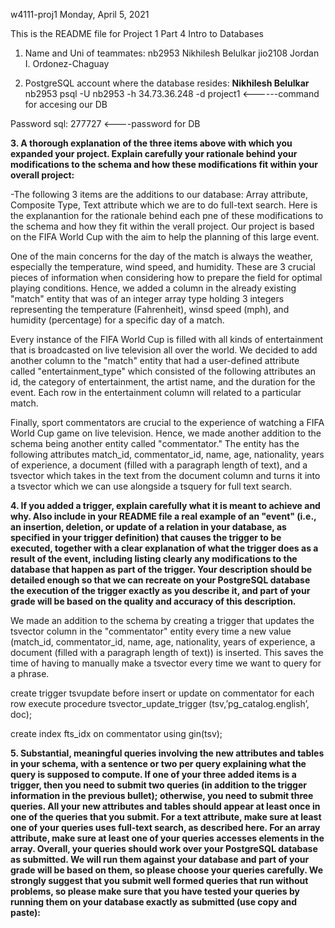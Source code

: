 w4111-proj1
Monday, April 5, 2021

This is the README file for Project 1 Part 4 Intro to Databases

1. Name and Uni of teammates:
nb2953 Nikhilesh Belulkar
jio2108 Jordan I. Ordonez-Chaguay

2. PostgreSQL account where the database resides: **Nikhilesh Belulkar** 
nb2953 psql -U nb2953 -h 34.73.36.248 -d project1 <------command for accesing our DB

Password sql: 277727 <----password for DB


**3. A thorough explanation of the three items above with which you expanded your project. Explain carefully your rationale behind your modifications to the schema and how these modifications fit within your overall project:**

-The following 3 items are the additions to our database: Array attribute, Composite Type, Text attribute which we are to do full-text search. Here is the explanantion for the rationale behind each pne of these modifications to the schema and how they fit within the verall project. Our project is based on the FIFA World Cup with the aim to help the planning of this large event. 

One of the main concerns for the day of the match is always the weather, especially the temperature, wind speed, and humidity. These are 3 crucial pieces of information when considering how to prepare the field for optimal playing conditions. Hence, we added a column in the already existing "match" entity that was of an integer array type holding 3 integers representing the temperature (Fahrenheit), winsd speed (mph), and humidity (percentage) for a specific day of a match. 

Every instance of the FIFA World Cup is filled with all kinds of entertainment that is broadcasted on live television all over the world. We decided to add another column to the "match" entity that had a user-defined attribute called "entertainment_type" which consisted of the following attributes an id, the category of entertainment, the artist name, and the duration for the event. Each row in the entertainment column will related to a particular match.

Finally, sport commentators are crucial to the experience of watching a FIFA World Cup game on live television. Hence, we made another addition to the schema being another entity called "commentator." The entity has the following attributes match_id, commentator_id, name, age, nationality, years of experience, a document (filled with a paragraph length of text), and a tsvector which takes in the text from the document column and turns it into a tsvector which we can use alongside a tsquery for full text search.


**4. If you added a trigger, explain carefully what it is meant to achieve and why. Also include in your README file a real example of an "event" (i.e., an insertion, deletion, or update of a relation in your database, as specified in your trigger definition) that causes the trigger to be executed, together with a clear explanation of what the trigger does as a result of the event, including listing clearly any modifications to the database that happen as part of the trigger. Your description should be detailed enough so that we can recreate on your PostgreSQL database the execution of the trigger exactly as you describe it, and part of your grade will be based on the quality and accuracy of this description.**


We made an addition to the schema by creating a trigger that updates the tsvector column in the "commentator" entity every time a new value (match_id, commentator_id, name, age, nationality, years of experience, a document (filled with a paragraph length of text)) is inserted. This saves the time of having to manually make a tsvector every time we want to query for a phrase. 

create trigger tsvupdate before insert or 
update on commentator for each row
execute procedure tsvector_update_trigger
(tsv,’pg_catalog.english’, doc);

create index fts_idx on commentator
using gin(tsv);



**5. Substantial, meaningful queries involving the new attributes and tables in your schema, with a sentence or two per query explaining what the query is supposed to compute. If one of your three added items is a trigger, then you need to submit two queries (in addition to the trigger information in the previous bullet); otherwise, you need to submit three queries. All your new attributes and tables should appear at least once in one of the queries that you submit. For a text attribute, make sure at least one of your queries uses full-text search, as described here. For an array attribute, make sure at least one of your queries accesses elements in the array. Overall, your queries should work over your PostgreSQL database as submitted. We will run them against your database and part of your grade will be based on them, so please choose your queries carefully. We strongly suggest that you submit well formed queries that run without problems, so please make sure that you have tested your queries by running them on your database exactly as submitted (use copy and paste):**









